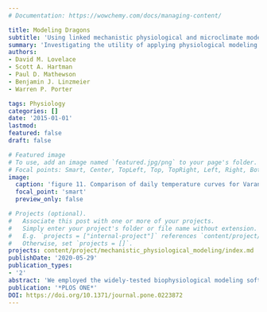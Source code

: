 ```yaml
---
# Documentation: https://wowchemy.com/docs/managing-content/

title: Modeling Dragons
subtitle: 'Using linked mechanistic physiological and microclimate models to explore environmental, physiological, and morphological constraints on the early evolution of dinosaurs'
summary: 'Investigating the utility of applying physiological modeling tools to extinct vertebrates'
authors:
- David M. Lovelace
- Scott A. Hartman
- Paul D. Mathewson
- Benjamin J. Linzmeier
- Warren P. Porter

tags: Physiology
categories: []
date: '2015-01-01'
lastmod: 
featured: false
draft: false

# Featured image
# To use, add an image named `featured.jpg/png` to your page's folder.
# Focal points: Smart, Center, TopLeft, Top, TopRight, Left, Right, BottomLeft, Bottom, BottomRight.
image:
  caption: 'figure 11. Comparison of daily temperature curves for Varanus and Coelophysis (uninsulated).'
  focal_point: 'smart'
  preview_only: false

# Projects (optional).
#   Associate this post with one or more of your projects.
#   Simply enter your project's folder or file name without extension.
#   E.g. `projects = ["internal-project"]` references `content/project/mechanistic_physiological_modeling/index.md`.
#   Otherwise, set `projects = []`.
projects: content/project/mechanistic_physiological_modeling/index.md
publishDate: '2020-05-29'
publication_types:
- '2'
abstract: 'We employed the widely-tested biophysiological modeling software, Niche Mapper™ to investigate the metabolic function of the Late Triassic dinosaurs Plateosaurus and Coelophysis during global greenhouse conditions. We tested a variety of assumptions about resting metabolic rate, each evaluated within six microclimate models that bound paleoenvironmental conditions at 12° N paleolatitude, as determined by sedimentological and isotopic proxies for climate within the Chinle Formation of the southwestern United States. Sensitivity testing of metabolic variables and simulated “metabolic chamber” analyses support elevated “ratite-like” metabolic rates and intermediate “monotreme-like” core temperature ranges in these species of early saurischian dinosaur. Our results suggest small theropods may have needed partial to full epidermal insulation in temperate environments, while fully grown prosauropods would have likely been heat stressed in open, hot environments and should have been restricted to cooler microclimates such as dense forests or higher latitudes and elevations. This is in agreement with the Late Triassic fossil record and may have contributed to the latitudinal gap in the Triassic prosauropod record.'
publication: '*PLOS ONE*'
DOI: https://doi.org/10.1371/journal.pone.0223872
---
```

